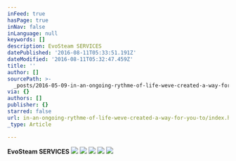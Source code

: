 ```yaml
---
inFeed: true
hasPage: true
inNav: false
inLanguage: null
keywords: []
description: EvoSteam SERVICES
datePublished: '2016-08-11T05:33:51.191Z'
dateModified: '2016-08-11T05:32:47.459Z'
title: ''
author: []
sourcePath: >-
  _posts/2016-05-09-in-an-ongoing-rythme-of-life-weve-created-a-way-for-you-to.md
via: {}
authors: []
publisher: {}
starred: false
url: in-an-ongoing-rythme-of-life-weve-created-a-way-for-you-to/index.html
_type: Article

---
```

**EvoSteam SERVICES**
![](https://the-grid-user-content.s3-us-west-2.amazonaws.com/e2a07c7a-d6cf-4a5e-87f4-9014f0e6ba83.png)
![](https://the-grid-user-content.s3-us-west-2.amazonaws.com/c4cc2620-2af7-4019-ada8-3fc83047010f.png)
![](https://the-grid-user-content.s3-us-west-2.amazonaws.com/5ad523e5-613f-42b5-b8c0-bbed0be6601f.png)
![](https://the-grid-user-content.s3-us-west-2.amazonaws.com/f3af21e1-8d55-4d41-98a1-26d64f32f3b8.png)
![](https://the-grid-user-content.s3-us-west-2.amazonaws.com/f39c2c8f-b529-483c-b494-c64af0a5450c.png)